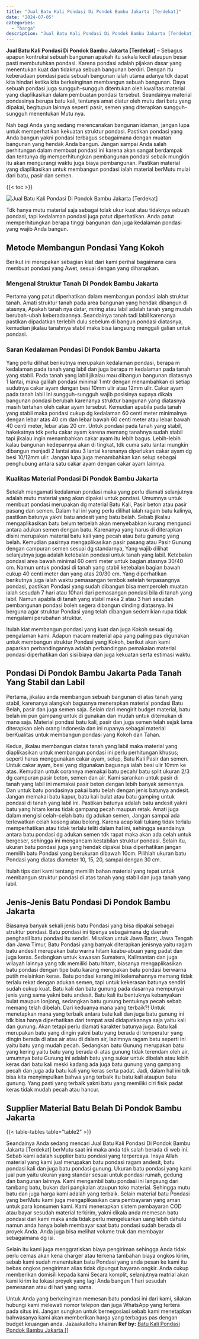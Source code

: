 ```yaml
---
title: "Jual Batu Kali Pondasi Di Pondok Bambu Jakarta [Terdekat]"
date: "2024-07-05"
categories: 
  - "harga"
description: "Jual Batu Kali Pondasi Di Pondok Bambu Jakarta [Terdekat]. Untuk Anda yang berkeinginan memesan batu pondasi ini dari kami, silakan hubungi kami melewati nom..."
---
```


**Jual Batu Kali Pondasi Di Pondok Bambu Jakarta \[Terdekat\]** – Sebagus apapun kontruksi sebuah bangunan apakah itu sekala kecil ataupun besar pasti membutuhkan pondasi. Karena pondasi adalah pijakan dasar yang menentukan kuat dan tidaknya sebuah bangunan berdiri. Dengan itu keberadaan pondasi pada sebuah bangunan ialah utama adanya tdk dapat kita hindari ketika kita berkeinginan membangun sebuah bangunan. Daya sebuah pondasi juga sungguh-sungguh ditentukan oleh kwalitas material yang diaplikasikan dalam pembuatan pondasi tersebut. Seandainya material pondasinya berupa batu kali, tentunya amat diatur oleh mutu dari batu yang dipakai, begitupun lainnya seperti pasir, semen yang diterapkan sungguh-sungguh menentukan Mutu nya.

Nah bagi Anda yang sedang merencanakan bangunan idaman, jangan lupa untuk memperhatikan kekuatan struktur pondasi. Pastikan pondasi yang Anda bangun yakni pondasi terbagus sebagaimana dengan muatan bangunan yang hendak Anda bangun. Jangan sampai Anda salah perhitungan dalam membuat pondasi ini karena akan sangat berdampak dan tentunya dg memperhitungkan pembangunan pondasi sebaik mungkin itu akan mengurangi waktu juga biaya pembangunan. Pastikan material yang diaplikasikan untuk membangun pondasi ialah material berMutu mulai dari batu, pasir dan semen.

{{< toc >}}

![Jual Batu Kali Pondasi Di Pondok Bambu Jakarta [Terdekat]](/images/jual-batu-kali-18.png)

Tdk hanya mutu material saja sebagai tolak ukur kuat atau tidaknya sebuah pondasi, tapi kedalaman pondasi juga patut diperhatikan. Anda patut memperhitungkan berapa tinggi bangunan dan juga kedalaman pondasi yang wajib Anda bangun.

## Metode Membangun Pondasi Yang Kokoh

Berikut ini merupakan sebagian kiat dari kami perihal bagaimana cara membuat pondasi yang Awet, sesuai dengan yang diharapkan.

### Mengenal Struktur Tanah Di Pondok Bambu Jakarta

Pertama yang patut diperhatikan dalam membangun pondasi ialah struktur tanah. Amati struktur tanah pada area bangunan yang hendak dibangun di atasnya, Apakah tanah nya datar, miring atau labil adalah tanah yang mudah berubah-ubah keberadaannya. Seandainya tanah tadi labil karenanya pastikan dipadatkan terlebih dulu sebelum di bangun pondasi diatasnya, kemudian jikalau tanahnya stabil maka bisa langsung menggali galian untuk pondasi.

### Saran Kedalaman Pondasi Di Pondok Bambu Jakarta

Yang perlu dilihat berikutnya merupakan kedalaman pondasi, berapa m kedalaman pada tanah yang labil dan juga berapa m kedalaman pada tanah yang stabil. Pada tanah yang labil jikalau mau dibangun bangunan diatasnya 1 lantai, maka galilah pondasi minimal 1 mtr dengan menambahkan di setiap sudutnya cakar ayam dengan besi 10mm ulir atau 12mm ulir. Cakar ayam pada tanah labil ini sungguh-sungguh wajib posisinya supaya dikala bangunan pondasi berubah karenanya struktur bangunan yang diatasnya masih tertahan oleh cakar ayam tersebut. Kemudian apabila pada tanah yang stabil maka pondasi cukup dg kedalaman 60 centi meter minimalnya dengan lebar atas 40 cm dan lebar bawah 60 centi meter atau lebar bawah 40 centi meter, lebar atas 20 cm. Untuk pondasi pada tanah yang stabil, hakekatnya tdk perlu cakar ayam karena memang tanahnya sudah stabil tapi jikalau ingin menambahkan cakar ayam itu lebih bagus. Lebih-lebih kalau bangunan kedepannya akan di tingkat, tdk cuma satu lantai mungkin dibangun menjadi 2 lantai atau 3 lantai karenanya diperlukan cakar ayam dg besi 10/12mm ulir. Jangan lupa juga menambahkan kan selup sebagai penghubung antara satu cakar ayam dengan cakar ayam lainnya.

### Kualitas Material Pondasi Di Pondok Bambu Jakarta

Setelah mengamati kedalaman pondasi maka yang perlu diamati selanjutnya adalah mutu material yang akan dipakai untuk pondasi. Umumnya untuk membuat pondasi merupakan dg material Batu Kali, Pasir beton atau pasir pasang dan semen. Dalam hal ini yang perlu dilihat ialah ragam batu kalinya, pastikan batunya yakni batu andesit yang batu belah. Sebab jikalau mengaplikasikan batu belum terbelah akan menyebabkan kurang mengunci antara adukan semen dengan batu. Karenanya yang harus di diterapkan disini merupakan material batu kali yang pecah atau batu gunung yang belah. Kemudian pasirnya mengaplikasikan pasir pasang atau Pasir Gunung dengan campuran semen sesuai dg standarnya, Yang wajib dilihat selanjutnya juga adalah ketebalan pondasi untuk tanah yang labil. Ketebalan pondasi area bawah minimal 60 centi meter untuk bagian atasnya 30/40 cm. Namun untuk pondasi di tanah yang stabil ketebalan bagian bawah cukup 40 centi meter dan yang atas 20/30 cm. Yang diperhatikan berikutnya juga ialah waktu pemasangan tembok setelah terpasangnya pondasi, pastikan Pondasi yang sudah dibangun bisa memperoleh muatan ialah sesudah 7 hari atau 10hari dari pemasangan pondasi bila di tanah yang labil. Namun apabila di tanah yang stabil maka 2 atau 3 hari sesudah pembangunan pondasi boleh segera dibangun dinding diatasnya. Ini berguna agar struktur Pondasi yang telah dibangun sedemikian rupa tidak mengalami perubahan struktur.

Itulah kiat membangun pondasi yang kuat dan juga Kokoh sesuai dg pengalaman kami. Adapun macam material apa yang paling pas digunakan untuk membangun struktur Pondasi yang Kokoh, berikut akan kami paparkan perbandingannya adalah perbandingan pemakaian material pondasi diperhatikan dari sisi biaya dan juga kekuatan serta estimasi waktu.

## Pondasi Di Pondok Bambu Jakarta Pada Tanah Yang Stabil dan Labil

Pertama, jikalau anda membangun sebuah bangunan di atas tanah yang stabil, karenanya alangkah bagusnya menerapkan material pondasi Batu Belah, pasir dan juga semen saja. Selain dari mengirit budget material, batu belah ini pun gampang untuk di gunakan dan mudah untuk ditemukan di mana saja. Material pondasi batu kali, pasir dan juga semen telah sejak lama diterapkan oleh orang Indonesia dan ini rupanya sebagai material berKualitas untuk membangun pondasi yang Kokoh dan Tahan.

Kedua, jikalau membangun diatas tanah yang labil maka material yang diaplikasikan untuk membangun pondasi ini perlu perhitungan khusus; seperti harus menggunakan cakar ayam, selup, Batu Kali Pasir dan semen. Untuk cakar ayam, besi yang digunakan bagusnya ialah besi ulir 10mm ke atas. Kemudian untuk corannya memakai batu pecah/ batu split ukuran 2/3 dg campuran pasir beton, semen dan air. Kami sarankan untuk pasir di tanah yang labil ini memakai pasir beton dengan lebih banyak semennya. Dan untuk batu pondasinya pakai batu belah dengan jenis batunya andesit. Jangan memakai batu kapur, batu kali bulat atau batu gamping untuk pondasi di tanah yang labil ini. Pastikan batunya adalah batu andesit yakni batu yang hitam keras tidak gampang pecah maupun retak. Amati juga dalam mengisi celah-celah batu dg adukan semen, Jangan sampai ada terlewatkan celah kosong atau bolong. Karena acap kali tukang tidak terlalu memperhatikan atau tidak terlalu teliti dalam hal ini, sehingga seandainya antara batu pondasi dg adukan semen tdk rapat maka akan ada celah untuk bergeser, sehingga ini mengancam kestabilan struktur pondasi. Selain itu, ukuran batu pondasi juga yang hendak dipakai bisa diperhatikan jangan memilih batu Pondasi yang berukuran dibawah 10cm. Pilihlah ukuran batu Pondasi yang diatas diameter 10, 15, 20, sampai dengan 30 cm.

Itulah tips dari kami tentang memilih bahan material yang tepat untuk membangun struktur pondasi di atas tanah yang stabil dan juga tanah yang labil.

## Jenis-Jenis Batu Pondasi Di Pondok Bambu Jakarta

Biasanya banyak sekali jenis batu Pondasi yang bisa dipakai sebagai struktur pondasi. Batu pondasi ini tipenya sebagaimana dg daerah penghasil batu pondasi itu sendiri. Misalkan untuk Jawa Barat, Jawa Tengah dan Jawa Timur, Batu Pondasi yang banyak diterapkan jenisnya yaitu ragam batu andesit merupakan batu warna hitam keabu-abuan yang padat dan juga keras. Sedangkan untuk kawasan Sumatera, Kalimantan dan juga wilayah lainnya yang tdk memiliki batu hitam, biasanya mengaplikasikan batu pondasi dengan tipe batu karang merupakan batu pondasi berwarna putih melainkan keras. Batu pondasi karang ini kelemahannya memang tidak terlalu rekat dengan adukan semen, tapi untuk kekerasan batunya sendiri sudah cukup kuat. Batu kali dan batu gunung pada dasarnya mempunyai jenis yang sama yakni batu andesit. Batu kali itu bentuknya kebanyakan bulat maupun lonjong, sedangkan batu gunung bentuknya pecah sebab memang telah dibelah. Dari keduanya mana yang terbaik?! Untuk menetapkan mana yang terbaik antara batu kali dan juga batu gunung ini tdk bisa hanya diperhatikan dari tempat asal didapatkannya saja yaitu kali dan gunung. Akan tetapi perlu diamati karakter batunya juga. Batu kali merupakan batu yang dingin yakni batu yang berada di temperatur yang dingin berada di atas air atau di dalam air, lazimnya ragam batu seperti ini yaitu batu yang mudah pecah. Sedangkan batu Gunung merupakan batu yang kering yaitu batu yang berada di atas gunung tidak terendam oleh air, umumnya batu Gunung ini adalah batu yang sukar untuk dibelah atau lebih keras dari batu kali meski kadang ada juga batu gunung yang gampang pecah dan juga ada batu kali yang keras serta padat. Jadi, dalam hal ini tdk bisa kita menyimpulkan bahwa yang terbaik itu batu kali ataupun batu gunung. Yang pasti yang terbaik yakni batu yang memiliki ciri fisik padat keras tidak mudah pecah atau hancur.

## Supplier Material Batu Belah Di Pondok Bambu Jakarta

{{< table-tables table="table2" >}}

Seandainya Anda sedang mencari Jual Batu Kali Pondasi Di Pondok Bambu Jakarta \[Terdekat\] berMutu saat ini maka anda tdk salah berada di web ini. Sebab kami adalah supplier batu pondasi yang terpercaya. Insya Allah material yang kami jual merupakan batu pondasi ragam andesit, batu pondasi kali dan juga batu pondasi gunung. Ukuran batu pondasi yang kami jual pun yaitu ukuran yang standar sesuai untuk pondasi rumah, gedung dan bangunan lainnya. Kami mengambil batu pondasi ini langsung dari tambang batu, bukan dari pangkalan ataupun toko material. Sehingga mutu batu dan juga harga kami adalah yang terbaik. Selain material batu Pondasi yang berMutu kami juga mengaplikasikan cara pembayaran yang aman untuk para konsumen kami. Kami menerapkan sistem pembayaran COD atau bayar sesudah material terkirim, yakni dikala anda memesan batu pondasi dari kami maka anda tidak perlu mengeluarkan uang lebih dahulu namun anda hanya boleh membayar saat batu pondasi sudah berada di proyek Anda. Anda juga bisa melihat volume truk dan membayar sebagaimana dg isi.

Selain itu kami juga menggratiskan biaya pengiriman sehingga Anda tidak perlu cemas akan kena charger atau terkena tambahan biaya ongkos kirim, sebab kami sudah menentukan batu Pondasi yang anda pesan ke kami itu bebas ongkos pengiriman alias tidak dipungut bayaran ongkir. Anda cukup memberikan domisili kepada kami Secara komplit, selanjutnya matrial akan kami kirim ke lokasi proyek yang lagi Anda bangun 1 hari sesudah pemesanan atau di hari yang sama.

Untuk Anda yang berkeinginan memesan batu pondasi ini dari kami, silakan hubungi kami melewati nomor telepon dan juga WhatsApp yang tertera pada situs ini. Jangan sungkan untuk bernegosiasi sebab kami menetapkan bahwasanya kami akan memberikan harga yang terbagus pas dengan budget keuangan anda. Jazaakallohu khairan
**Ref by:** [Batu Kali Pondasi Pondok Bambu Jakarta []](https://id.wikipedia.org/wiki/Batu)

